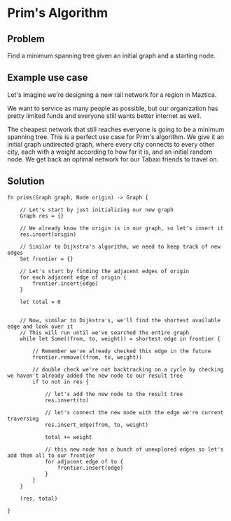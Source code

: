 # Prim's Algorithm

## Problem

Find a minimum spanning tree given an initial graph and a starting node.

## Example use case

Let's imagine we're designing a new rail network for a region in Maztica.

We want to service as many people as possible, but our organization has pretty limited funds and everyone still wants better internet as well. 

The cheapest network that still reaches everyone is going to be a minimum spanning tree. This is a perfect use case for Prim's algorithm. We give it an initial graph undirected graph, where every city connects to every other city, each with a weight according to how far it is, and an initial random node. We get back an optimal network for our Tabaxi friends to travel on.

## Solution

```
fn prims(Graph graph, Node origin) -> Graph {

    // Let's start by just initializing our new graph
    Graph res = {}

    // We already know the origin is in our graph, so let's insert it
    res.insert(origin)

    // Similar to Dijkstra's algorithm, we need to keep track of new edges
    Set frontier = {}

    // Let's start by finding the adjacent edges of origin
    for each adjacent edge of origin {
        frontier.insert(edge)
    }

    let total = 0


    // Now, similar to Dijkstra's, we'll find the shortest available edge and look over it
    // This will run until we've searched the entire graph
    while let Some((from, to, weight)) = shortest edge in frontier {

        // Remember we've already checked this edge in the future
        frontier.remove((from, to, weight))

        // double check we're not backtracking on a cycle by checking we haven't already added the new node to our result tree
        if to not in res {

            // let's add the new node to the result tree
            res.insert(to)

            // let's connect the new node with the edge we're current traversing 
            res.insert_edge(from, to, weight)
            
            total += weight

            // this new node has a bunch of unexplored edges so let's add them all to our frontier
            for adjacent edge of to {
                frontier.insert(edge)
            }
        }
    }

    (res, total)

}
```